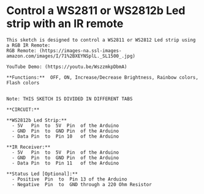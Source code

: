 # Control a WS2811 or WS2812b Led strip with an IR remote

    This sketch is designed to control a WS2811 or WS2812 Led strip using a RGB IR Remote:
    RGB Remote: (https://images-na.ssl-images-amazon.com/images/I/71%2BXEYNSplL._SL1500_.jpg)

    YouTube Demo: (https://youtu.be/WszzmkpDbmA)

    **Functions:**  OFF, ON, Increase/Decrease Brightness, Rainbow colors, Flash colors


    Note: THIS SKETCH IS DIVIDED IN DIFFERENT TABS

    **CIRCUIT:**

    **WS2812b Led Strip:**
      - 5V   Pin  to  5V  Pin  of the Arduino
      - GND  Pin  to  GND Pin  of the Arduino
      - Data Pin  to  Pin 10   of the Arduino

    **IR Receiver:**
      - 5V   Pin  to  5V  Pin  of the Arduino
      - GND  Pin  to  GND Pin  of the Arduino
      - Data Pin  to  Pin 11   of the Arduino

    **Status Led [Optional]:**
      - Positive  Pin  to  Pin 13 of the Arduino
      - Negative  Pin  to  GND through a 220 Ohm Resistor
